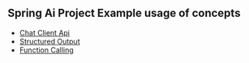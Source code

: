 ## Spring Ai Project Example usage of concepts

 - [Chat Client Api](https://github.com/prakash-aathi/spring-ai/blob/main/spring-ai/spring-ai/src/main/java/com/practice/spring_ai/chatClient/ChatController.java)
 - [Structured Output](https://github.com/prakash-aathi/spring-ai/tree/main/spring-ai/spring-ai/src/main/java/com/practice/spring_ai/structureOutput)
 - [Function Calling](https://github.com/prakash-aathi/spring-ai/tree/main/spring-ai/spring-ai/src/main/java/com/practice/spring_ai/functionCalling) 

